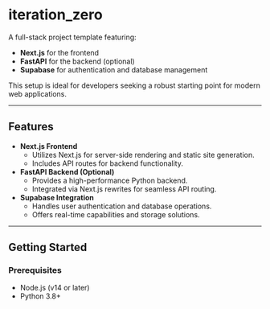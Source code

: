 # iteration_zero

A full-stack project template featuring:
- **Next.js** for the frontend
- **FastAPI** for the backend (optional)
- **Supabase** for authentication and database management

This setup is ideal for developers seeking a robust starting point for modern web applications.

---

## Features

- **Next.js Frontend**
  - Utilizes Next.js for server-side rendering and static site generation.
  - Includes API routes for backend functionality.
- **FastAPI Backend (Optional)**
  - Provides a high-performance Python backend.
  - Integrated via Next.js rewrites for seamless API routing.
- **Supabase Integration**
  - Handles user authentication and database operations.
  - Offers real-time capabilities and storage solutions.

---

## Getting Started

### Prerequisites

- Node.js (v14 or later)
- Python 3.8+

